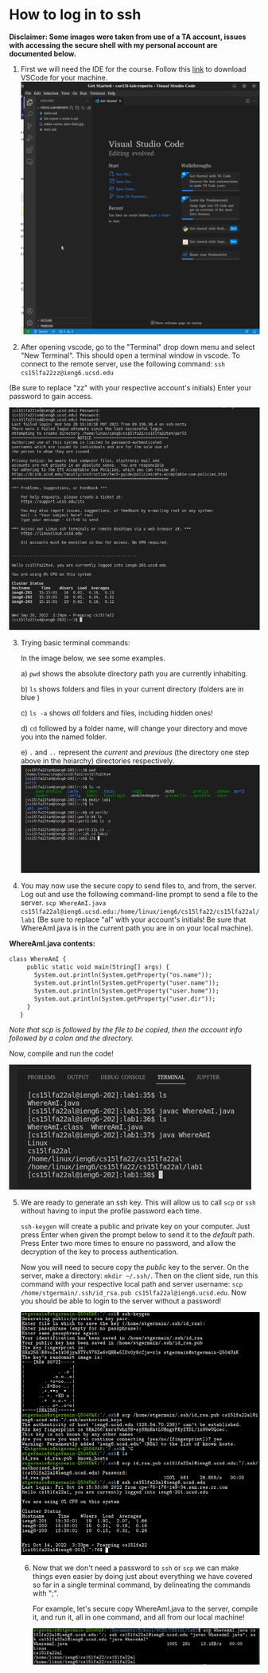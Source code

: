 # How to log in to ssh
**Disclaimer: Some images were taken from use of a TA account, issues with accessing the secure shell with my personal account are documented below.**
1. First we will need the IDE for the course. Follow this [link](https://code.visualstudio.com/Download) to download VSCode for your machine.
![Image](Lab1-part3-CSE15L.png)


2. After opening vscode, go to the "Terminal" drop down menu and select "New Terminal". This should open a terminal window in vscode. To connect to the remote server, use the following command: `ssh cs15lfa22zz@ieng6.ucsd.edu`

(Be sure to replace "zz" with your respective account's initials)
Enter your password to gain access. 

![Image](Lab1-part4-CSE15.png)


3. Trying basic terminal commands:

    In the image below, we see some examples.

    a)  `pwd` shows the absolute directory path you are currently inhabiting.

    b) `ls` shows folders and files in your current directory (folders are in blue )

    c) `ls -a` shows *all* folders and files, including hidden ones!

    d) `cd` followed by a folder name, will change your directory and move you into the named folder.

    e) `.` and `..` represent the *current* and *previous* (the directory one step above in the heiarchy) directories respectively.
![Image](Lab1-part5-CSE15L.png)

4. You may now use the secure copy to send files to, and from, the server. Log out and use the following command-line prompt to send a file to the server. `scp WhereAmI.java cs15lfa22al@ieng6.ucsd.edu:/home/linux/ieng6/cs15lfa22/cs15lfa22al/lab1` (Be sure to replace "al" with your account's initials! Be sure that WhereAmI.java is in the current path you are in on your local machine).

**WhereAmI.java contents:**

```
class WhereAmI {
     public static void main(String[] args) {
       System.out.println(System.getProperty("os.name"));
       System.out.println(System.getProperty("user.name"));
       System.out.println(System.getProperty("user.home"));
       System.out.println(System.getProperty("user.dir"));
     }
   }

```

_Note that scp is followed by the file to be copied, then the account info followed by a colon and the directory._

   Now, compile and run the code!

   ![Image](Lab1-part6-CSE15L.png)

5. We are ready to generate an ssh key. This will allow us to call `scp` or `ssh` without having to input the profile password each time.

    `ssh-keygen` will create a public and private key on your computer. Just press Enter when given the prompt below to send it to the *default* path. Press Enter two more times to ensure no password, and allow the decryption of the key to process authentication.

    Now you will need to secure copy the *public* key to the server. On the server, make a directory: `mkdir ~/.ssh/`. Then on the client side, run this command with your respective local path and server username: `scp /home/stgermain/.ssh/id_rsa.pub cs15lfa22al@ieng6.ucsd.edu`.
    Now you should be able to login to the server without a password!

    ![Image](Lab1-part7-CSE15L.png)

    6. Now that we don't need a password to `ssh` or `scp` we can make things even easier by doing just about everything we have covered so far in a single terminal command, by delineating the commands with ";". 

        For example, let's secure copy WhereAmI.java to the server, compile it, and run it, all in one command, and all from our local machine!

        ![Image](Lab1-part8-CSE15L.png)
